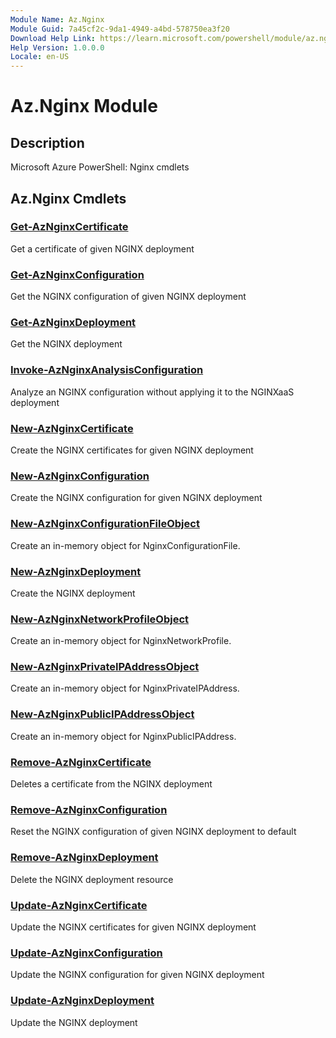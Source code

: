 ```yaml
---
Module Name: Az.Nginx
Module Guid: 7a45cf2c-9da1-4949-a4bd-578750ea3f20
Download Help Link: https://learn.microsoft.com/powershell/module/az.nginx
Help Version: 1.0.0.0
Locale: en-US
---
```


# Az.Nginx Module
## Description
Microsoft Azure PowerShell: Nginx cmdlets

## Az.Nginx Cmdlets
### [Get-AzNginxCertificate](Get-AzNginxCertificate.md)
Get a certificate of given NGINX deployment

### [Get-AzNginxConfiguration](Get-AzNginxConfiguration.md)
Get the NGINX configuration of given NGINX deployment

### [Get-AzNginxDeployment](Get-AzNginxDeployment.md)
Get the NGINX deployment

### [Invoke-AzNginxAnalysisConfiguration](Invoke-AzNginxAnalysisConfiguration.md)
Analyze an NGINX configuration without applying it to the NGINXaaS deployment

### [New-AzNginxCertificate](New-AzNginxCertificate.md)
Create the NGINX certificates for given NGINX deployment

### [New-AzNginxConfiguration](New-AzNginxConfiguration.md)
Create the NGINX configuration for given NGINX deployment

### [New-AzNginxConfigurationFileObject](New-AzNginxConfigurationFileObject.md)
Create an in-memory object for NginxConfigurationFile.

### [New-AzNginxDeployment](New-AzNginxDeployment.md)
Create the NGINX deployment

### [New-AzNginxNetworkProfileObject](New-AzNginxNetworkProfileObject.md)
Create an in-memory object for NginxNetworkProfile.

### [New-AzNginxPrivateIPAddressObject](New-AzNginxPrivateIPAddressObject.md)
Create an in-memory object for NginxPrivateIPAddress.

### [New-AzNginxPublicIPAddressObject](New-AzNginxPublicIPAddressObject.md)
Create an in-memory object for NginxPublicIPAddress.

### [Remove-AzNginxCertificate](Remove-AzNginxCertificate.md)
Deletes a certificate from the NGINX deployment

### [Remove-AzNginxConfiguration](Remove-AzNginxConfiguration.md)
Reset the NGINX configuration of given NGINX deployment to default

### [Remove-AzNginxDeployment](Remove-AzNginxDeployment.md)
Delete the NGINX deployment resource

### [Update-AzNginxCertificate](Update-AzNginxCertificate.md)
Update the NGINX certificates for given NGINX deployment

### [Update-AzNginxConfiguration](Update-AzNginxConfiguration.md)
Update the NGINX configuration for given NGINX deployment

### [Update-AzNginxDeployment](Update-AzNginxDeployment.md)
Update the NGINX deployment

